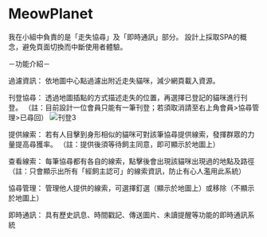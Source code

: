 # MeowPlanet

我在小組中負責的是「走失協尋」及「即時通訊」部分。
設計上採取SPA的概念，避免頁面切換而中斷使用者體驗。

－功能介紹－

過濾資訊：
依地圖中心點過濾出附近走失貓咪，減少網頁載入資源。

刊登協尋：
透過地圖插點的方式描述走失的位置，再選擇已登記的貓咪進行刊登。
（註：目前設計一位會員只能有一筆刊登；若須取消請至右上角會員>協尋管理>已尋回）
![刊登3](https://user-images.githubusercontent.com/103472129/183888066-b816bc78-de34-4c7e-932a-c3db6912f4f4.gif)


提供線索：
若有人目擊到身形相似的貓咪可對該筆協尋提供線索，發揮群眾的力量提高尋獲率。
（註：提供後須等待飼主同意，即可顯示於地圖上）

查看線索：
每筆協尋都有各自的線索，點擊後會出現該貓咪出現過的地點及路徑
（註：只會顯示出所有「經飼主認可」的線索資訊，防止有心人濫用此系統）

協尋管理：
管理他人提供的線索，可選擇釘選（顯示於地圖上）或移除（不顯示於地圖上）

即時通訊：
具有歷史訊息、時間戳記、傳送圖片、未讀提醒等功能的即時通訊系統
